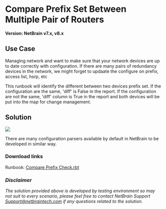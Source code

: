 # Compare Prefix Set Between Multiple Pair of Routers  

**Version: NetBrain v7.x, v8.x**

## Use Case
Managing network and want to make sure that your network devices are up to date correctly with configuration. If there are many pairs of redundancy devices in the network, we might forget to updaate the configure on prefix, access list, hsrp, etc 

This runbook will identify the different between two devices prefix set. If the configuration are the same, 'diff' is False in the report. If the configuration are not the same, 'diff' column is True in the report and both devices will be put into the map for change management.  


## Solution
![](images/compare_prefix_set_two_devices.gif)

There are many configuration parsers available by default in NetBrain to be developed in similar way. 

### Download links
Runbook: [Compare Prefix Check.rbt](resources/Compare%20Prefix%20Set.rbt)

### *Disclaimer*
*The solution provided above is developed by testing environment so may not suit to every scenario, please feel free to contact NetBrain Support <Support@netbraintech.com> if any questions related to the solution.*